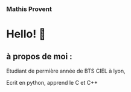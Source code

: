 ### Mathis Provent
# Hello! 👋
## à propos de moi :

Etudiant de permière année de BTS CIEL à lyon,

Ecrit en python, apprend le C et C++
